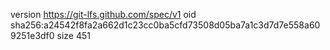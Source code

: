 version https://git-lfs.github.com/spec/v1
oid sha256:a24542f8fa2a662d1c23cc0ba5cfd73508d05ba7a1c3d7d7e558a609251e3df0
size 451
